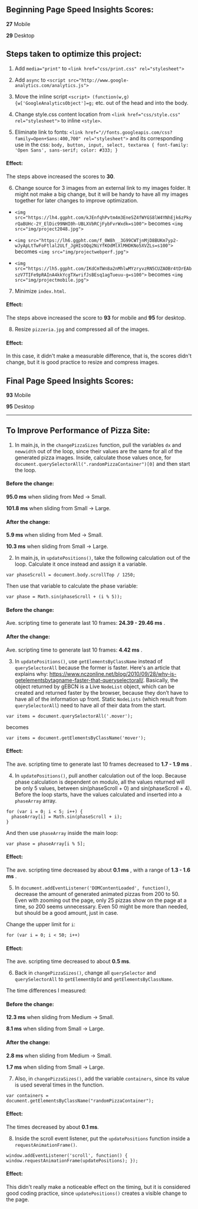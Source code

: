 ## Beginning Page Speed Insights Scores:

__27__ Mobile

__29__ Desktop

## Steps taken to optimize this project:

1. Add `media="print"` to `<link href="css/print.css" rel="stylesheet">`

2. Add `async` to `<script src="http://www.google-analytics.com/analytics.js">`

3. Move the inline script `<script> (function(w,g){w['GoogleAnalyticsObject']=g;` etc. out of the head and into the body.

4. Change style.css content location from `<link href="css/style.css" rel="stylesheet">` to inline `<style>`.

5. Eliminate link to fonts: `<link href="//fonts.googleapis.com/css?family=Open+Sans:400,700" rel="stylesheet">`
 and its corresponding use in the css:
  `body, button, input, select, textarea { font-family: 'Open Sans', sans-serif; color: #333; }`

  #### Effect:

  The steps above increased the scores to __30__.

6. Change source for 3 images from an external link to my images folder. It might
  not make a big change, but it will be handy to have all my images together for
  later changes to improve optimization.
  - `<img src="https://lh4.ggpht.com/kJEnfqhPvtm4m3EneSZ4fWYGS8lW4YNhEjk6zPkyrQaBUHc-2Y_ElDic99NHI0h-UBLXVbRCjFybFvrWxdk=s100">`
  becomes `<img src="img/project2048.jpg">`

  - `<img src="https://lh6.ggpht.com/f_0W8h__3G99CWTjnMjD8BUKm7yp2-wJyApLtTwFoFtlal2ULf_JgHIsOQq2NiYfKOdMlXlMHDKNo5XVZLs=s100">`
  becomes `<img src="img/projectwebperf.jpg">`
  - `<img src="https://lh5.ggpht.com/IKdCmTWn8a2nMhlwMYzryvzRN5CUZAOBr4tDrEAbszV7TIFe9pRAInA4kkYcgTXwrifJsBEsq1agTueuu-g=s100">`
  becomes `<img src="img/projectmobile.jpg">`

7. Minimize `index.html`.

  #### Effect:

  The steps above increased the score to __93__ for mobile and __95__ for desktop.

8. Resize `pizzeria.jpg` and compressed all of the images.

  #### Effect:

  In this case, it didn't
  make a measurable difference, that is, the scores didn't change, but it is
  good practice to resize and compress images.

## Final Page Speed Insights Scores:

  __93__ Mobile

  __95__ Desktop

-------------------------------------------------------------------------------------------------------

## To Improve Performance of Pizza Site:

1. In main.js, in the `changePizzaSizes` function, pull the variables `dx` and `newwidth`
  out of the loop, since their values are the same for all of the generated pizza
  images. Inside, calculate those values once, for `document.querySelectorAll(".randomPizzaContainer")[0]` and then start the loop.

  #### Before the change:

  __95.0 ms__ when sliding from Med -> Small.

  __101.8 ms__ when sliding from Small -> Large.

  #### After the change:

  __5.9 ms__ when sliding from Med -> Small.

  __10.3 ms__ when sliding from Small -> Large.

2. In main.js, in `updatePositions()`, take the following calculation out of the loop.
  Calculate it once instead and assign it a variable.

  `var phaseScroll = document.body.scrollTop / 1250;`

  Then use that variable to calculate the phase variable:

  `var phase = Math.sin(phaseScroll + (i % 5));`

  #### Before the change:

  Ave. scripting time to generate last 10 frames: __24.39 - 29.46 ms__ .

  #### After the change:

  Ave. scripting time to generate last 10 frames: __4.42 ms__ .

3. In `updatePositions()`, use `getElementsByClassName` instead of
  `querySelectorAll` because the former is faster. Here's an article that
  explains why:
  https://www.nczonline.net/blog/2010/09/28/why-is-getelementsbytagname-faster-that-queryselectorall/.
  Basically, the object returned by gEBCN is a Live `NodeList` object, which can
  be created and returned faster by the browser, because they don’t have to have
  all of the information up front. Static `NodeLists` (which result from
  `querySelectorAll`) need to have all of their data from the start.

  `var items = document.querySelectorAll('.mover');`

  becomes

  `var items = document.getElementsByClassName('mover');`

  #### Effect:

  The ave. scripting time to generate last 10 frames decreased to __1.7 - 1.9 ms__ .

4. In `updatePositions()`, pull another calculation out of the loop.
  Because phase calculation is dependent on modulo, all the values returned will be
  only 5 values, between sin(phaseScroll + 0) and sin(phaseScroll + 4).
  Before the loop starts, have the values calculated and inserted into a `phaseArray`
  array.

  ```
  for (var i = 0; i < 5; i++) {
    phaseArray[i] = Math.sin(phaseScroll + i);
  }
  ```

  And then use `phaseArray` inside the main loop:

  `var phase = phaseArray[i % 5];`

  #### Effect:

  The ave. scripting time decreased by about __0.1 ms__ , with a range of __1.3 - 1.6 ms__ .

5. In `document.addEventListener('DOMContentLoaded', function()`, decrease the
  amount of generated animated pizzas from 200 to 50. Even with zooming out the
  page, only 25 pizzas show on the page at a time, so 200 seems unnecessary.
  Even 50 might be more than needed, but should be a good amount, just in case.

  Change the upper limit for `i`:

  `for (var i = 0; i < 50; i++)`

  #### Effect:

  The ave. scripting time decreased to about __0.5 ms__.

6. Back in `changePizzaSizes()`, change all `querySelector` and `querySelectorAll`
  to `getElementById` and `getElementsByClassName`.

  The time differences I measured:

  #### Before the change:

  __12.3 ms__ when sliding from Medium -> Small.

  __8.1 ms__ when sliding from Small -> Large.

  #### After the change:

  __2.8 ms__ when sliding from Medium -> Small.

  __1.7 ms__ when sliding from Small -> Large.

7. Also, in `changePizzaSizes()`, add the variable `containers`, since its value
  is used several times in the function.

  `var containers = document.getElementsByClassName("randomPizzaContainer");`

  #### Effect:

  The times decreased by about __0.1 ms__.

8. Inside the scroll event listener, put the `updatePositions` function inside a
  `requestAnimationFrame()`.

  `window.addEventListener('scroll', function() {
      window.requestAnimationFrame(updatePositions);
  });`

  #### Effect:

  This didn't really make a noticeable effect on the timing, but it is considered
  good coding practice, since `updatePositions()` creates a visible change to the
  page.

